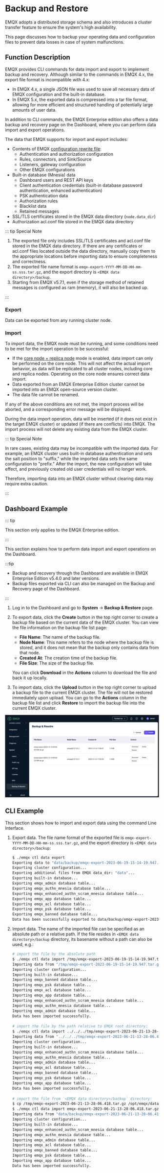 # Backup and Restore

EMQX adopts a distributed storage schema and also introduces a cluster transfer feature to ensure the system's high availability.

This page discusses how to backup your operating data and configuration files to prevent data losses in case of system malfunctions.

## Function Description

EMQX provides CLI commands for data import and export to implement backup and recovery. Although similar to the commands in EMQX 4.x, the export file format is incompatible with 4.x:

- In EMQX 4.x, a single JSON file was used to save all necessary data of EMQX configuration and the built-in database.
- In EMQX 5.x, the exported data is compressed into a tar file format, allowing for more efficient and structured handling of potentially large amounts of user data.

In addition to CLI commands, the EMQX Enterprise edition also offers a data backup and recovery page on the Dashboard, where you can perform data import and export operations.

The data that EMQX supports for import and export includes:

- Contents of EMQX [configuration rewrite file](../configuration/configuration.md#configuration-rewrite-file):
  - Authentication and authorization configuration
  - Rules, connectors, and Sink/Source
  - Listeners, gateway configuration
  - Other EMQX configurations
- Built-in database (Mnesia) data
  - Dashboard users and REST API keys
  - Client authentication credentials (built-in database password authentication, enhanced authentication)
  - PSK authentication data
  - Authorization rules
  - Blacklist data
  - Retained messages
- SSL/TLS certificates stored in the EMQX data directory (`node.data_dir`)
- Authorization acl.conf file stored in the EMQX data directory

::: tip Special Note

1. The exported file only includes SSL/TLS certificates and acl.conf file stored in the EMQX data directory. If there are any certificates or acl.conf files located outside the data directory, manually copy them to the appropriate locations before importing data to ensure completeness and correctness.
2. The exported file name format is `emqx-export-YYYY-MM-DD-HH-mm-ss.sss.tar.gz`, and the export directory is `<EMQX data directory>/backup`.
3. Starting from EMQX v5.7.1, even if the storage method of retained messages is configured as ram (memory), it will also be backed up.

:::

### Export

Data can be exported from any running cluster node.

### Import

To import data, the EMQX node must be running, and some conditions need to be met for the import operation to be successful:

- If the [core node + replica node](../deploy/cluster/mria-introduction.md) mode is enabled, data import can only be performed on the core node. This will not affect the actual import behavior, as data will be replicated to all cluster nodes, including core and replica nodes. Operating on the core node ensures correct data import.
- Data exported from an EMQX Enterprise Edition cluster cannot be imported into an EMQX open-source version cluster.
- The data file cannot be renamed.

If any of the above conditions are not met, the import process will be aborted, and a corresponding error message will be displayed.

During the data import operation, data will be inserted (if it does not exist in the target EMQX cluster) or updated (if there are conflicts) into EMQX. The import process will not delete any existing data from the EMQX cluster.

::: tip Special Note

In rare cases, existing data may be incompatible with the imported data. For example, an EMQX cluster uses built-in database authentication and sets the salt position to "suffix," while the imported data sets the same configuration to "prefix." After the import, the new configuration will take effect, and previously created old user credentials will no longer work.

Therefore, importing data into an EMQX cluster without clearing data may require extra caution.

:::

## Dashboard Example

::: tip

This section only applies to the EMQX Enterprise edition.

:::

This section explains how to perform data import and export operations on the Dashboard.

:::tip

- Backup and recovery through the Dashboard are available in EMQX Enterprise Edition v5.4.0 and later versions.
- Backup files exported via CLI can also be managed on the Backup and Recovery page of the Dashboard.

:::

1. Log in to the Dashboard and go to **System** -> **Backup & Restore** page.

2. To export data, click the **Create** button in the top right corner to create a backup file based on the current data of the EMQX cluster. You can view the file information on the backup file list page:

   - **File Name**: The name of the backup file.
   - **Node Name**: This name refers to the node where the backup file is stored, and it does not mean that the backup only contains data from that node.
   - **Created At**: The creation time of the backup file.
   - **File Size**: The size of the backup file.

   You can click **Download** in the **Actions** column to download the file and back it up locally.

3. To import data, click the **Upload** button in the top right corner to upload a backup file to the current EMQX cluster. The file will not be restored immediately upon upload. You can go to the **Actions** column in the backup file list and click **Restore** to import the backup file into the current EMQX cluster.

![EMQX backup & restore](./assets/backup-restore.png)

## CLI Example

This section shows how to import and export data using the command Line Interface.

1. Export data. The file name format of the exported file is `emqx-export-YYYY-MM-DD-HH-mm-ss.sss.tar.gz`, and the export directory is `<EMQX data directory>/backup`:

    ```bash
    $ ./emqx ctl data export
    Exporting data to "data/backup/emqx-export-2023-06-19-15-14-19.947.tar.gz"...
    Exporting cluster configuration...
    Exporting additional files from EMQX data_dir: "data"...
    Exporting built-in database...
    Exporting emqx_admin database table...
    Exporting emqx_authn_mnesia database table...
    Exporting emqx_enhanced_authn_scram_mnesia database table...
    Exporting emqx_app database table...
    Exporting emqx_acl database table...
    Exporting emqx_psk database table...
    Exporting emqx_banned database table...
    Data has been successfully exported to data/backup/emqx-export-2023-06-19-15-14-19.947.tar.gz.
    ```
2. Import data. The name of the imported file can be specified as an absolute path or a relative path.
   If the file resides in `<EMQX data directory>/backup` directory, its basename without a path can also be used, e.g.:

    ```bash
    # import the file by the absolute path
    $ ./emqx ctl data import /tmp/emqx-export-2023-06-19-15-14-19.947.tar.gz
    Importing data from "/tmp/emqx-export-2023-06-19-15-14-19.947.tar.gz"...
    Importing cluster configuration...
    Importing built-in database...
    Importing emqx_banned database table...
    Importing emqx_psk database table...
    Importing emqx_acl database table...
    Importing emqx_app database table...
    Importing emqx_enhanced_authn_scram_mnesia database table...
    Importing emqx_authn_mnesia database table...
    Importing emqx_admin database table...
    Data has been imported successfully.
   
    # import the file by the path relative to EMQX root directory:
    $ ./emqx ctl data import ../../../tmp/emqx-export-2023-06-21-13-28-06.418.tar.gz
    Importing data from "../../../tmp/emqx-export-2023-06-21-13-28-06.418.tar.gz"...
    Importing cluster configuration...
    Importing built-in database...
    Importing emqx_enhanced_authn_scram_mnesia database table...
    Importing emqx_authn_mnesia database table...
    Importing emqx_admin database table...
    Importing emqx_acl database table...
    Importing emqx_banned database table...
    Importing emqx_psk database table...
    Importing emqx_app database table...
    Data has been imported successfully.
   
    # import the file from `<EMQX data directory>/backup` directory:
    $ cp /tmp/emqx-export-2023-06-21-13-28-06.418.tar.gz /opt/emqx/data/backup/
    $ ./emqx ctl data import emqx-export-2023-06-21-13-28-06.418.tar.gz
    Importing data from "data/backup/emqx-export-2023-06-21-13-28-06.418.tar.gz"...
    Importing cluster configuration...
    Importing built-in database...
    Importing emqx_enhanced_authn_scram_mnesia database table...
    Importing emqx_authn_mnesia database table...
    Importing emqx_admin database table...
    Importing emqx_acl database table...
    Importing emqx_banned database table...
    Importing emqx_psk database table...
    Importing emqx_app database table...
    Data has been imported successfully.
    ```
